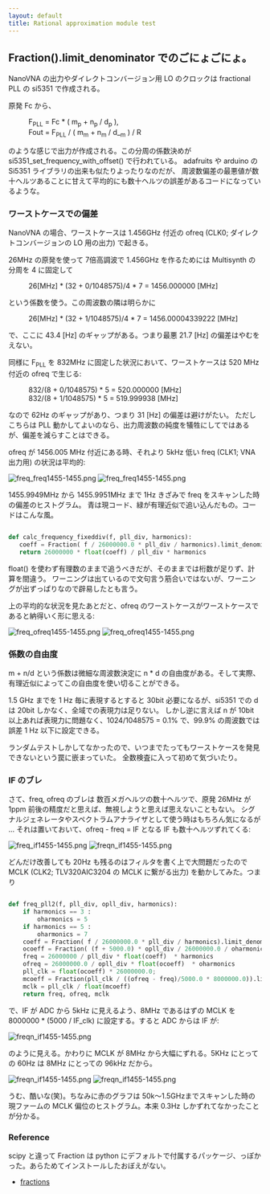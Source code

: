 ```yaml
---
layout: default
title: Rational approximation module test
---
```


## Fraction().limit_denominator でのごにょごにょ。

NanoVNA の出力やダイレクトコンバージョン用 LO のクロックは fractional PLL の si5351 で作成される。

原発 Fc から、
<dl>
  <dd> F<sub>PLL</sub> = Fc * ( m<sub>p</sub> + n<sub>p</sub> / d<sub>p</sub> ),  </dd>
  <dd>  Fout = F<sub>PLL</sub> / ( m<sub>m</sub> + n<sub>m</sub> / d_<sub>m</sub> ) / R  </dd>
</dl>
のような感じで出力が作成される。この分周の係数決めが si5351_set_frequency_with_offset() で行われている。
adafruits や arduino の Si5351 ライブラリの出来も似たりよったりなのだが、
周波数偏差の最悪値が数十ヘルツあることに甘えて平均的にも数十ヘルツの誤差があるコードになっているような。

### ワーストケースでの偏差

NanoVNA の場合、ワーストケースは 1.456GHz 付近の ofreq (CLK0; ダイレクトコンバージョンの LO 用の出力) で起きる。

26MHz の原発を使って 7倍高調波で 1.456GHz を作るためには Multisynth の分周を 4 に固定して
<dl>
  <dd> 26[MHz] * (32 + 0/1048575)/4 * 7       =  1456.000000 [MHz] </dd>
</dl>
という係数を使う。この周波数の隣は明らかに
<dl>
  <dd> 26[MHz] * (32 + 1/1048575)/4 * 7       =  1456.00004339222 [MHz] </dd>
</dl>
で、ここに 43.4 [Hz] のギャップがある。つまり最悪 21.7 [Hz] の偏差はやむをえない。

同様に F<sub>PLL</sub> を 832MHz に固定した状況において、ワーストケースは 520 MHz 付近の ofreq で生じる:
<dl>
   <dd> 832/(8 + 0/1048575) * 5 = 520.000000 [MHz] </dd>
   <dd> 832/(8 + 1/1048575) * 5 = 519.999938 [MHz] </dd>
</dl>
なので 62Hz のギャップがあり、つまり 31 [Hz] の偏差は避けがたい。
ただしこちらは PLL 動かしてよいのなら、出力周波数の純度を犠牲にしてではあるが、偏差を減らすことはできる。

ofreq が 1456.005 MHz 付近にある時、それより 5kHz 低い freq (CLK1; VNA 出力用) の状況は平均的:

![freq_freq1455-1455.png](/images/freq_freq1455-1455.png)
![freq_freq1455-1455.png](/images/freqn_freq1455-1455.png)

1455.9949MHz から 1455.9951MHz まで 1Hz きざみで freq をスキャンした時の偏差のヒストグラム。
青は現コード、緑が有理近似で追い込んだもの。コードはこんな風。

~~~ python

def calc_frequency_fixeddiv(f, pll_div, harmonics):
   coeff = Fraction( f / 26000000.0 * pll_div / harmonics).limit_denominator(1048575)
   return 26000000 * float(coeff) / pll_div * harmonics

~~~

float() を使わず有理数のままで追うべきだが、そのままでは桁数が足りず、計算を間違う。
ワーニングは出ているので文句言う筋合いではないが、ワーニングが出ずっぱりなので辟易したとも言う。

上の平均的な状況を見たあとだと、ofreq のワーストケースがワーストケースであると納得いく形に思える:

![freq_ofreq1455-1455.png](/images/freq_ofreq1455-1455.png)
![freq_ofreq1455-1455.png](/images/freqn_ofreq1455-1455.png)

### 係数の自由度

m + n/d という係数は微細な周波数決定に n * d の自由度がある。そして実際、有理近似によってこの自由度を使い切ることができる。

1.5 GHz までを 1 Hz 毎に表現するとすると 30bit 必要になるが、si5351 での d は 20bit しかなく、全域での表現力は足りない。
しかし逆に言えば  n が 10bit 以上あれば表現力に問題なく、1024/1048575 = 0.1% で、99.9% の周波数では誤差 1 Hz 以下に設定できる。

ランダムテストしかしてなかったので、いつまでたってもワーストケースを発見できないという罠に嵌まっていた。
全数検査に入って初めて気づいたり。


### IF のブレ

さて、freq, ofreq のブレは 数百メガヘルツの数十ヘルツで、原発 26MHz が 1ppm 前後の精度だと思えば、無視しようと思えば思えないこともない。
シグナルジェネレータやスペクトラムアナライザとして使う時はもちろん気になるが ... それは置いておいて、ofreq - freq = IF となる IF も数十ヘルツずれてくる:

![freq_if1455-1455.png](/images/freq_if1455-1455.png)
![freqn_if1455-1455.png](/images/freqn_if1455-1455.png)

どんだけ改善しても 20Hz も残るのはフィルタを書く上で大問題だったので MCLK (CLK2; TLV320AIC3204 の MCLK に繋がる出力)  を動かしてみた。つまり

~~~ python

def freq_pll2(f, pll_div, opll_div, harmonics):
    if harmonics == 3 :
        oharmonics = 5
    if harmonics == 5 :
        oharmonics = 7
    coeff = Fraction( f / 26000000.0 * pll_div / harmonics).limit_denominator(1048575)
    ocoeff = Fraction( (f + 5000.0) * opll_div / 26000000.0 / oharmonics).limit_denominator(1048575)
    freq = 26000000 / pll_div * float(coeff)  * harmonics
    ofreq = 26000000.0 / opll_div * float(ocoeff)  * oharmonics
    pll_clk = float(ocoeff) * 26000000.0;
    mcoeff = Fraction(pll_clk / ((ofreq - freq)/5000.0 * 8000000.0)).limit_denominator(1048575)
    mclk = pll_clk / float(mcoeff)
    return freq, ofreq, mclk

~~~

で、IF が ADC から 5kHz に見えるよう、8MHz であるはずの MCLK を  8000000 * (5000 / IF_clk) に設定する。すると ADC からは IF が:

![freqn_if1455-1455.png](/images/freqn3_if1455-1455.png)

のように見える。かわりに MCLK が 8MHz から大幅にずれる。5KHz にとっての 60Hz は 8MHz にとっての 96kHz だから。

![freqn_if1455-1455.png](/images/freqn3_mclk1455-1455.png)
![freqn_if1455-1455.png](/images/freqdev_mclk.png)

うむ、酷いな(笑)。ちなみに赤のグラフは 50k〜1.5GHzまでスキャンした時の現ファームの MCLK 偏位のヒストグラム。本来 0.3Hz しかずれてなかったことが分かる。


### Reference

scipy と違って Fraction は python にデフォルトで付属するパッケージ、っぽかった。あらためてインストールしたおぼえがない。

* [fractions](https://docs.python.org/ja/3.7/library/fractions.html)





